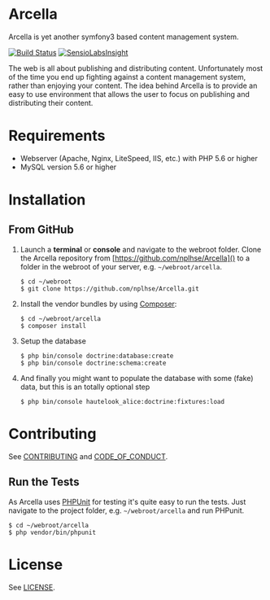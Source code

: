 Arcella
=======

Arcella is yet another symfony3 based content management system. 

[![Build Status](https://travis-ci.org/nplhse/arcella.svg?branch=master)](https://travis-ci.org/nplhse/arcella) [![SensioLabsInsight](https://insight.sensiolabs.com/projects/6b32d7e1-9a7f-41fb-8cdc-d5810aefdccc/mini.png)](https://insight.sensiolabs.com/projects/6b32d7e1-9a7f-41fb-8cdc-d5810aefdccc) 

The web is all about publishing and distributing content. Unfortunately most of the time you end up fighting against a content management system, rather than enjoying your content. The idea behind Arcella is to provide an easy to use environment that allows the user to focus on publishing and distributing their content. 

# Requirements

- Webserver (Apache, Nginx, LiteSpeed, IIS, etc.) with PHP 5.6 or higher
- MySQL version 5.6 or higher

# Installation

## From GitHub
	
1. Launch a **terminal** or **console** and navigate to the webroot folder. Clone the Arcella repository from [https://github.com/nplhse/Arcella]() to a folder in the webroot of your server, e.g. `~/webroot/arcella`. 

    ```
    $ cd ~/webroot
    $ git clone https://github.com/nplhse/Arcella.git
    ```
       
2. Install the vendor bundles by using [Composer](https://getcomposer.org/):

    ```
    $ cd ~/webroot/arcella
    $ composer install
    ```
    
3. Setup the database

    ```
    $ php bin/console doctrine:database:create
    $ php bin/console doctrine:schema:create
    ```
    
4. And finally you might want to populate the database with some (fake) data, but this is an totally optional step
 
    ```
    $ php bin/console hautelook_alice:doctrine:fixtures:load
    ```

# Contributing

See [CONTRIBUTING](CONTRIBUTING.md) and [CODE_OF_CONDUCT](CODE_OF_CONDUCT_.md).

## Run the Tests

As Arcella uses [PHPUnit](https://phpunit.de/) for testing it's quite easy to run the tests. Just navigate to the project folder, e.g. `~/webroot/arcella` and run PHPunit.

    $ cd ~/webroot/arcella
    $ php vendor/bin/phpunit

# License

See [LICENSE](LICENSE.md).
